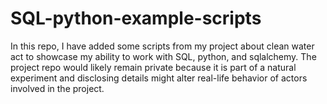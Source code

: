 # SQL-python-example-scripts
In this repo, I have added some scripts from my project about clean water act to showcase my ability to work with SQL, python, and sqlalchemy. The project repo would likely remain private because it is part of a natural experiment and disclosing details might alter real-life behavior of actors involved in the project.
